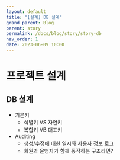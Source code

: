 ```yaml
---
layout: default
title: "[설계] DB 설계"
grand_parent: Blog
parent: story
permalink: /docs/blog/story/story-db
nav_order: 1
date: 2023-06-09 10:00
---
```


# 프로젝트 설계
## DB 설계

- 기본키
  - 식별키 VS 자연키
  - 복합키 VB 대표키
- Auditing
  - 생성/수정에 대한 일시와 사용자 정보 로그
  - 회원과 운영자가 함께 동작하는 구조라면?
